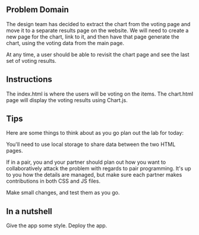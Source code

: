 ## Problem Domain

The design team has decided to extract the chart from the voting page and move it to a separate results page on the website. We will need to create a new page for the chart, link to it, and then have that page generate the chart, using the voting data from the main page.

At any time, a user should be able to revisit the chart page and see the last set of voting results.

## Instructions

The index.html is where the users will be voting on the items.
The chart.html page will display the voting results using Chart.js.

## Tips

Here are some things to think about as you go plan out the lab for today:

You'll need to use local storage to share data between the two HTML pages.

If in a pair, you and your partner should plan out how you want to collaboratively attack the problem with regards to pair programming. It's up to you how the details are managed, but make sure each partner makes
contributions in both CSS and JS files.

Make small changes, and test them as you go.

## In a nutshell

Give the app some style.
Deploy the app.
